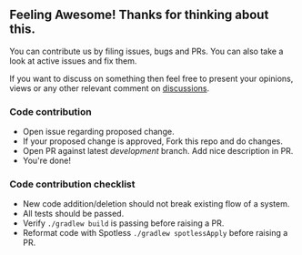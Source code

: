 ## Feeling Awesome! Thanks for thinking about this.

You can contribute us by filing issues, bugs and PRs. You can also take a look at active issues and fix them.

If you want to discuss on something then feel free to present your opinions, views or any other relevant comment on [discussions](https://github.com/PatilShreyas/bytemask/discussions). 

### Code contribution

- Open issue regarding proposed change.
- If your proposed change is approved, Fork this repo and do changes.
- Open PR against latest *development* branch. Add nice description in PR.
- You're done!

### Code contribution checklist

- New code addition/deletion should not break existing flow of a system.
- All tests should be passed.
- Verify `./gradlew build` is passing before raising a PR.
- Reformat code with Spotless `./gradlew spotlessApply` before raising a PR.

